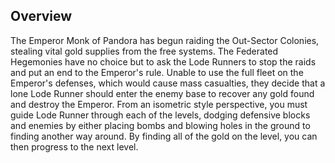 ## Overview

The Emperor Monk of Pandora has begun raiding the Out-Sector Colonies, stealing vital gold supplies from the free systems. The Federated Hegemonies have no choice but to ask the Lode Runners to stop the raids and put an end to the Emperor's rule. Unable to use the full fleet on the Emperor's defenses, which would cause mass casualties, they decide that a lone Lode Runner should enter the enemy base to recover any gold found and destroy the Emperor. From an isometric style perspective, you must guide Lode Runner through each of the levels, dodging defensive blocks and enemies by either placing bombs and blowing holes in the ground to finding another way around. By finding all of the gold on the level, you can then progress to the next level.